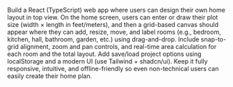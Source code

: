 Build a React (TypeScript) web app where users can design their own home layout in top view. On the home screen, users can enter or draw their plot size (width × length in feet/meters), and then a grid-based canvas should appear where they can add, resize, move, and label rooms (e.g., bedroom, kitchen, hall, bathroom, garden, etc.) using drag-and-drop. Include snap-to-grid alignment, zoom and pan controls, and real-time area calculation for each room and the total layout. Add save/load project options using localStorage and a modern UI (use Tailwind + shadcn/ui). Keep it fully responsive, intuitive, and offline-friendly so even non-technical users can easily create their home plan.